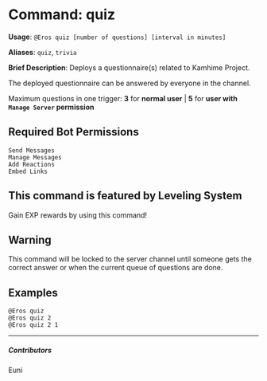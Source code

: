 # Command: quiz


**Usage**: `@Eros quiz [number of questions] [interval in minutes]`

**Aliases**: `quiz`, `trivia`

**Brief Description**: Deploys a questionnaire(s) related to Kamhime Project.



The deployed questionnaire can be answered by everyone in the channel.

Maximum questions in one trigger: **3** for **normal user** | **5** for **user with `Manage Server` permission**

## Required Bot Permissions

```
Send Messages
Manage Messages
Add Reactions
Embed Links
```

## This command is featured by Leveling System


Gain EXP rewards by using this command!

## Warning


This command will be locked to the server channel until someone gets the correct answer or when the current queue of questions are done.

## Examples

```
@Eros quiz 
@Eros quiz 2
@Eros quiz 2 1
```


---

##### Contributors


Euni
